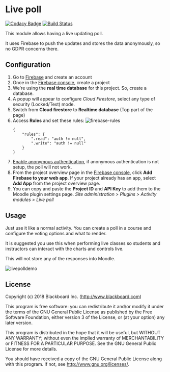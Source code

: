 # Live poll

[![Codacy Badge](https://api.codacy.com/project/badge/Grade/d6a9cd4828dd4779ae925ca91f8f5618)](https://app.codacy.com/app/dvdcastro/moodle-mod_livepoll?utm_source=github.com&utm_medium=referral&utm_content=dvdcastro/moodle-mod_livepoll&utm_campaign=Badge_Grade_Dashboard)
[![Build Status](https://travis-ci.org/dvdcastro/moodle-mod_livepoll.svg?branch=master)](https://travis-ci.org/dvdcastro/moodle-mod_livepoll)

This module allows having a live updating poll.

It uses Firebase to push the updates and stores the data anonymously, so no GDPR
concerns there.

## Configuration

1. Go to [Firebase](https://firebase.google.com/) and create an account
2. Once in the [Firebase console](https://console.firebase.google.com), create a project
3. We're using the __real time database__ for this project. So, create a database.
4. A popup will appear to configure _Cloud Firestore_, select any type of security (Locked/Test) mode.
5. Switch from __Cloud firestore__ to __Realtime database__ (Top part of the page)
6. Access __Rules__ and set these rules:
    ![firebase-rules](https://user-images.githubusercontent.com/1523388/53123057-32dec380-3526-11e9-8783-66626742e07a.png)
    ```
    {
        "rules": {
            ".read": "auth != null",
            ".write": "auth != null"
        }
    }
    ```
7. [Enable anonymous authentication](https://firebase.google.com/docs/auth/web/anonymous-auth), if anonymous authentication is not setup, the poll will not work.
8. From the project overview page in the [Firebase console](https://console.firebase.google.com),
click __Add Firebase to your web app__. If your project already has an app, select __Add App__
from the project overview page.
9. You can copy and paste the __Project ID__ and __API Key__ to add
them to the Moodle plugin settings page. _Site administration > Plugins > Activity modules > Live poll_

## Usage

Just use it like a normal activity. You can create a poll in a course and configure the voting options and what to render.

It is suggested you use this when performing live classes so students and instructors can interact with the charts and controls live.

This will not store any of the responses into Moodle.

![livepolldemo](https://user-images.githubusercontent.com/1523388/53187047-3dee2e00-35d0-11e9-98bd-5005f4b7bd1c.gif)

## License

Copyright (c) 2018 Blackboard Inc. (http://www.blackboard.com)

This program is free software: you can redistribute it and/or modify it under
the terms of the GNU General Public License as published by the Free Software
Foundation, either version 3 of the License, or (at your option) any later
version.

This program is distributed in the hope that it will be useful, but WITHOUT ANY
WARRANTY; without even the implied warranty of MERCHANTABILITY or FITNESS FOR A
PARTICULAR PURPOSE.  See the GNU General Public License for more details.

You should have received a copy of the GNU General Public License along with
this program.  If not, see <http://www.gnu.org/licenses/>.
